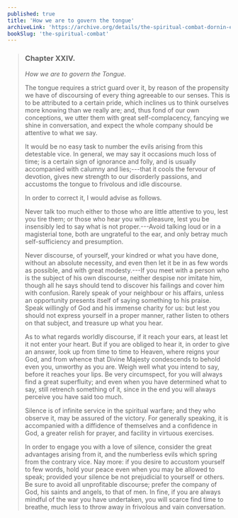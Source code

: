```yaml
---
published: true
title: 'How we are to govern the tongue'
archiveLink: 'https://archive.org/details/the-spiritual-combat-dornin-edition/page/95?view=theater'
bookSlug: 'the-spiritual-combat'
---
```


> ### Chapter XXIV.
>
> *How we are to govern the Tongue.*
>
> The tongue requires a strict guard over it, by reason of the propensity we have of discoursing of every thing agreeable to our senses. This is to be attributed to a certain pride, which inclines us to think ourselves more knowing than we really are; and, thus fond of our own conceptions, we utter them with great self-complacency, fancying we shine in conversation, and expect the whole company should be attentive to what we say.
>
> It would be no easy task to number the evils arising from this detestable vice. In general, we may say it occasions much loss of time; is a certain sign of ignorance and folly, and is usually accompanied with calumny and lies;---that it cools the fervour of devotion, gives new strength to our disorderly passions, and accustoms the tongue to frivolous and idle discourse.
>
> In order to correct it, I would advise as follows.
>
> Never talk too much either to those who are little attentive to you, lest you tire them; or those who hear you with pleasure, lest you be insensibly led to say what is not proper.---Avoid talking loud or in a magisterial tone, both are ungrateful to the ear, and only betray much self-sufficiency and presumption.
>
> Never discourse, of yourself, your kindred or what you have done, without an absolute necessity, and even then let it be in as few words as possible, and with great modesty.---If you meet with a person who is the subject of his own discourse, neither despise nor imitate him, though all he says should tend to discover his failings and cover him with confusion. Rarely speak of your neighbour or his affairs, unless an opportunity presents itself of saying something to his praise. Speak willingly of God and his immense charity for us: but lest you should not express yourself in a proper manner, rather listen to others on that subject, and treasure up what you hear.
>
> As to what regards worldly discourse, if it reach your ears, at least let it not enter your heart. But if you are obliged to hear it, in order to give an answer, look up from time to time to Heaven, where reigns your God, and from whence that Divine Majesty condescends to behold even you, unworthy as you are. Weigh well what you intend to say, before it reaches your lips. Be very circumspect, for you will always find a great superfluity; and even when you have determined what to say, still retrench something of it, since in the end you will always perceive you have said too much.
>
> Silence is of infinite service in the spiritual warfare; and they who observe it, may be assured of the victory. For generally speaking, it is accompanied with a diffidence of themselves and a confidence in God, a greater relish for prayer, and facility in virtuous exercises.
>
> In order to engage you with a love of silence, consider the great advantages arising from it, and the numberless evils which spring from the contrary vice. Nay more: if you desire to accustom yourself to few words, hold your peace even when you may be allowed to speak; provided your silence be not prejudicial to yourself or others. Be sure to avoid all unprofitable discourse; prefer the company of God, his saints and angels, to that of men. In fine, if you are always mindful of the war you have undertaken, you will scarce find time to breathe, much less to throw away in frivolous and vain conversation.